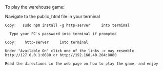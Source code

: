 To play the warehouse game:

  Navigate to the public_html file in your terminal 
  
    Copy:   sudo npm install -g http-server     into terminal 
    
      Type your PC's password into terminal if prompted
      
    Copy:    http-server     into terminal 

    Under "Available On" click one of the links -> may resemble  http://127.0.0.1:8080 or http://192.168.40.204:8080

    Read the directions in the web page on how to play the game, and enjoy
